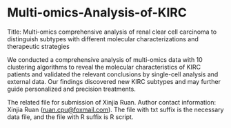 # Multi-omics-Analysis-of-KIRC
Title: Multi-omics comprehensive analysis of renal clear cell carcinoma to distinguish subtypes with different molecular characterizations and therapeutic strategies

We conducted a comprehensive analysis of multi-omics data with 10 clustering algorithms to reveal the molecular characteristics of KIRC patients and validated the relevant conclusions by single-cell analysis and external data. Our findings discovered new KIRC subtypes and may further guide personalized and precision treatments.

The related file for submission of Xinjia Ruan. Author contact information: Xinjia Ruan (ruan.cpu@foxmail.com). 
The file with txt suffix is the necessary data file, and the file with R suffix is R script.
